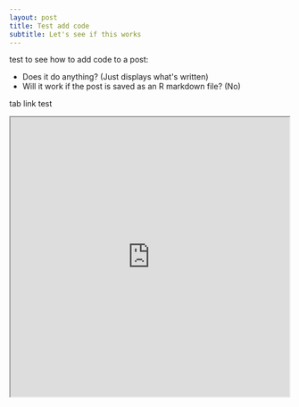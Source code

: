 ```yaml
---
layout: post
title: Test add code
subtitle: Let's see if this works
---
```

test to see how to add code to a post: 
  - Does it do anything? (Just displays what's written)
  - Will it work if the post is saved as an R markdown file? (No) 

tab link test


<iframe src="https://public.tableau.com/views/taxanalysis/Incomedistribution?:showVizHome=no&:embed=true" width="500" height="500"></iframe>

